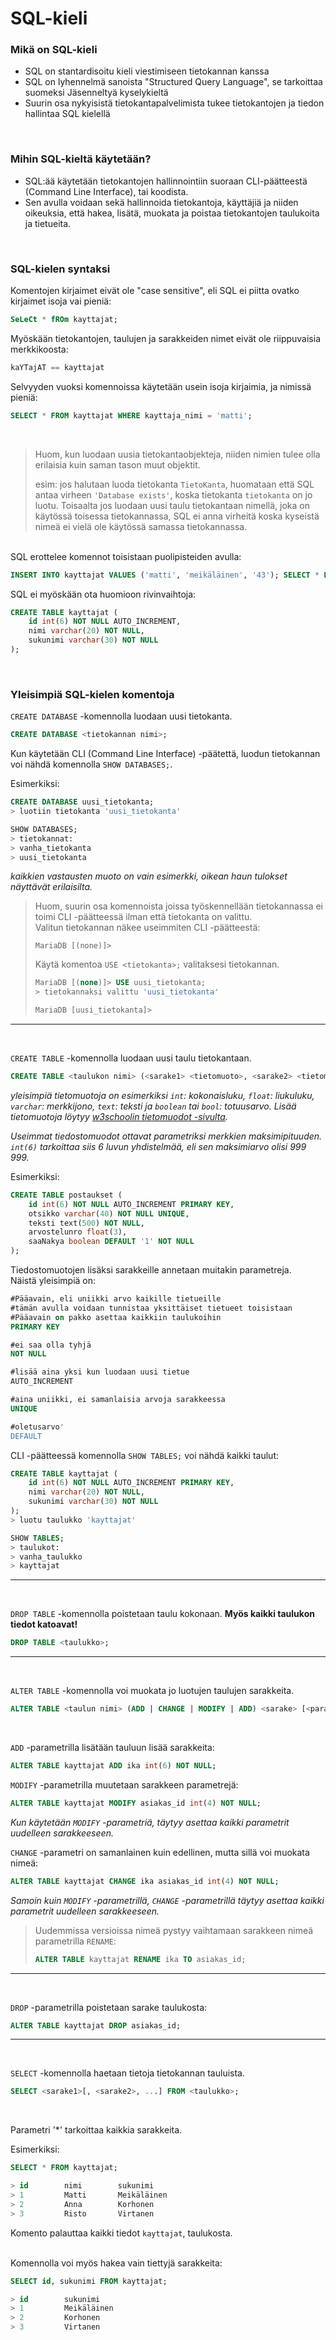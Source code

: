 # SQL-kieli


### Mikä on SQL-kieli

- SQL on stantardisoitu kieli viestimiseen tietokannan kanssa
- SQL on lyhennelmä sanoista "Structured Query Language", se tarkoittaa suomeksi Jäsenneltyä kyselykieltä
- Suurin osa nykyisistä tietokantapalvelimista tukee tietokantojen ja tiedon hallintaa SQL kielellä
<br>


### Mihin SQL-kieltä käytetään?

- SQL:ää käytetään tietokantojen hallinnointiin suoraan CLI-päätteestä (Command Line Interface), tai koodista.
- Sen avulla voidaan sekä hallinnoida tietokantoja, käyttäjiä ja niiden oikeuksia, että hakea, lisätä, muokata ja poistaa tietokantojen taulukoita ja tietueita.
<br>



### SQL-kielen syntaksi

Komentojen kirjaimet eivät ole "case sensitive", eli SQL ei piitta ovatko kirjaimet isoja vai pieniä:
```SQL
SeLeCt * fROm kayttajat;
```

Myöskään tietokantojen, taulujen ja sarakkeiden nimet eivät ole riippuvaisia merkkikoosta:
```SQL
kaYTajAT == kayttajat
```

Selvyyden vuoksi komennoissa käytetään usein isoja kirjaimia, ja nimissä pieniä:
```SQL
SELECT * FROM kayttajat WHERE kayttaja_nimi = 'matti';
```
<br>

>Huom, kun luodaan uusia tietokantaobjekteja, niiden nimien tulee olla erilaisia kuin saman tason muut objektit.
>
>esim: jos halutaan luoda tietokanta `TietoKanta`, huomataan että SQL antaa virheen `'Database exists'`, koska tietokanta `tietokanta` on jo luotu. 
>Toisaalta jos luodaan uusi taulu tietokantaan nimellä, joka on käytössä toisessa tietokannassa, SQL ei anna virheitä koska kyseistä nimeä ei vielä ole käytössä samassa tietokannassa.

<br>SQL erottelee komennot toisistaan puolipisteiden avulla:
```SQL
INSERT INTO kayttajat VALUES ('matti', 'meikäläinen', '43'); SELECT * FROM kayttajat WHERE nimi = 'matti';
```

SQL ei myöskään ota huomioon rivinvaihtoja:
```SQL
CREATE TABLE kayttajat (
    id int(6) NOT NULL AUTO_INCREMENT,
    nimi varchar(20) NOT NULL,
    sukunimi varchar(30) NOT NULL
);
```
<br>



### Yleisimpiä SQL-kielen komentoja

`CREATE DATABASE` -komennolla luodaan uusi tietokanta.
```SQL
CREATE DATABASE <tietokannan nimi>;
```
Kun käytetään CLI (Command Line Interface) -päätettä, luodun tietokannan voi nähdä komennolla `SHOW DATABASES;`.

Esimerkiksi:
```SQL
CREATE DATABASE uusi_tietokanta;
> luotiin tietokanta 'uusi_tietokanta'

SHOW DATABASES;
> tietokannat:
> vanha_tietokanta
> uusi_tietokanta
```
*kaikkien vastausten muoto on vain esimerkki, oikean haun tulokset näyttävät erilaisilta.*

> Huom, suurin osa komennoista joissa työskennellään tietokannassa ei toimi CLI -päätteessä ilman että tietokanta on valittu.\
> Valitun tietokannan näkee useimmiten CLI -päätteestä:
>```
> MariaDB [(none)]>
>```
>Käytä komentoa `USE <tietokanta>;` valitaksesi tietokannan.
>```SQL
> MariaDB [(none)]> USE uusi_tietokanta;
> > tietokannaksi valittu 'uusi_tietokanta'
>
> MariaDB [uusi_tietokanta]>
>```
---

<br>

`CREATE TABLE` -komennolla luodaan uusi taulu tietokantaan.
```SQL
CREATE TABLE <taulukon nimi> (<sarake1> <tietomuoto>, <sarake2> <tietomuoto>, ...);
```

*yleisimpiä tietomuotoja on esimerkiksi `int`: kokonaisluku, `float`: liukuluku, `varchar`: merkkijono, `text`: teksti ja `boolean` tai `bool`: totuusarvo. Lisää tietomuotoja löytyy [w3schoolin tietomuodot -sivulta](https://www.w3schools.com/sql/sql_datatypes.asp).*

*Useimmat tiedostomuodot ottavat parametriksi merkkien maksimipituuden. `int(6)` tarkoittaa siis 6 luvun yhdistelmää, eli sen maksimiarvo olisi 999 999.*

Esimerkiksi:
```SQL
CREATE TABLE postaukset (
    id int(6) NOT NULL AUTO_INCREMENT PRIMARY KEY,
    otsikko varchar(40) NOT NULL UNIQUE,
    teksti text(500) NOT NULL,
    arvostelunro float(3),
    saaNakya boolean DEFAULT '1' NOT NULL
);
```

Tiedostomuotojen lisäksi sarakkeille annetaan muitakin parametreja.\
Näistä yleisimpiä on:
```SQL
#Pääavain, eli uniikki arvo kaikille tietueille
#tämän avulla voidaan tunnistaa yksittäiset tietueet toisistaan
#Pääavain on pakko asettaa kaikkiin taulukoihin
PRIMARY KEY

#ei saa olla tyhjä
NOT NULL

#lisää aina yksi kun luodaan uusi tietue
AUTO_INCREMENT

#aina uniikki, ei samanlaisia arvoja sarakkeessa
UNIQUE

#oletusarvo'
DEFAULT
```

CLI -päätteessä komennolla `SHOW TABLES;` voi nähdä kaikki taulut:
```SQL
CREATE TABLE kayttajat (
    id int(6) NOT NULL AUTO_INCREMENT PRIMARY KEY,
    nimi varchar(20) NOT NULL,
    sukunimi varchar(30) NOT NULL
);
> luotu taulukko 'kayttajat'

SHOW TABLES;
> taulukot:
> vanha_taulukko
> kayttajat
```
---

<br>

`DROP TABLE` -komennolla poistetaan taulu kokonaan. 
**Myös kaikki taulukon tiedot katoavat!**
```SQL
DROP TABLE <taulukko>;
```
---

<br>

`ALTER TABLE` -komennolla voi muokata jo luotujen taulujen sarakkeita.
```SQL
ALTER TABLE <taulun nimi> (ADD | CHANGE | MODIFY | ADD) <sarake> [<parametrit>];
```
<br>

`ADD` -parametrilla lisätään tauluun lisää sarakkeita:
```SQL
ALTER TABLE kayttajat ADD ika int(6) NOT NULL;
```

`MODIFY` -parametrilla muutetaan sarakkeen parametrejä:
```SQL
ALTER TABLE kayttajat MODIFY asiakas_id int(4) NOT NULL;
```
*Kun käytetään `MODIFY` -parametriä, täytyy asettaa kaikki parametrit uudelleen sarakkeeseen.*

`CHANGE` -parametri on samanlainen kuin edellinen, mutta sillä voi muokata nimeä:
```SQL
ALTER TABLE kayttajat CHANGE ika asiakas_id int(4) NOT NULL;
```
*Samoin kuin `MODIFY` -parametrillä, `CHANGE` -parametrillä täytyy asettaa kaikki parametrit uudelleen sarakkeeseen.*

> Uudemmissa versioissa nimeä pystyy vaihtamaan sarakkeen nimeä parametrilla `RENAME`:
> ```SQL
> ALTER TABLE kayttajat RENAME ika TO asiakas_id;
> ```
---

<br>

`DROP` -parametrilla poistetaan sarake taulukosta:
```SQL
ALTER TABLE kayttajat DROP asiakas_id;
```
---

<br>

`SELECT` -komennolla haetaan tietoja tietokannan tauluista.

```SQL
SELECT <sarake1>[, <sarake2>, ...] FROM <taulukko>;
```
<br>

Parametri '*' tarkoittaa kaikkia sarakkeita.

Esimerkiksi:
```SQL
SELECT * FROM kayttajat;

> id        nimi        sukunimi
> 1         Matti       Meikäläinen
> 2         Anna        Korhonen
> 3         Risto       Virtanen
```
Komento palauttaa kaikki tiedot `kayttajat`, taulukosta.
<br><br>

Komennolla voi myös hakea vain tiettyjä sarakkeita:
```SQL
SELECT id, sukunimi FROM kayttajat;

> id        sukunimi
> 1         Meikäläinen
> 2         Korhonen
> 3         Virtanen
```
<br><br>

